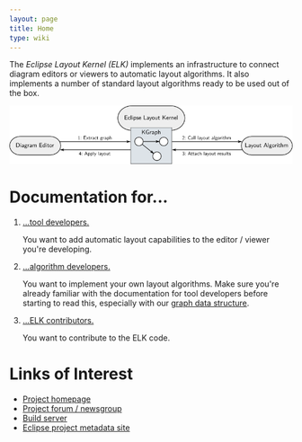 ```yaml
---
layout: page
title: Home
type: wiki
---
```

The *Eclipse Layout Kernel (ELK)* implements an infrastructure
to connect diagram editors or viewers
to automatic layout algorithms.
It also implements a number
of standard layout algorithms
ready to be used out of the box.

![ELK Architecture](graphics/architecture.png)


# Documentation for...

1. [...tool developers.](Tool-Developers)
    
    You want to add automatic layout capabilities to the editor / viewer you're developing.

1. [...algorithm developers.](Algorithm-Developers)
    
    You want to implement your own layout algorithms. Make sure you're already familiar with the documentation for tool developers before starting to read this, especially with our [graph data structure](Graph-Data-Structure).

1. [...ELK contributors.](ELK-Contributors)
    
    You want to contribute to the ELK code.


# Links of Interest

* [Project homepage](http://www.eclipse.org/elk)
* [Project forum / newsgroup](https://www.eclipse.org/forums/index.php?t=thread&frm_id=321)
* [Build server](https://hudson.eclipse.org/elk/)
* [Eclipse project metadata site](https://projects.eclipse.org/projects/modeling.elk)
